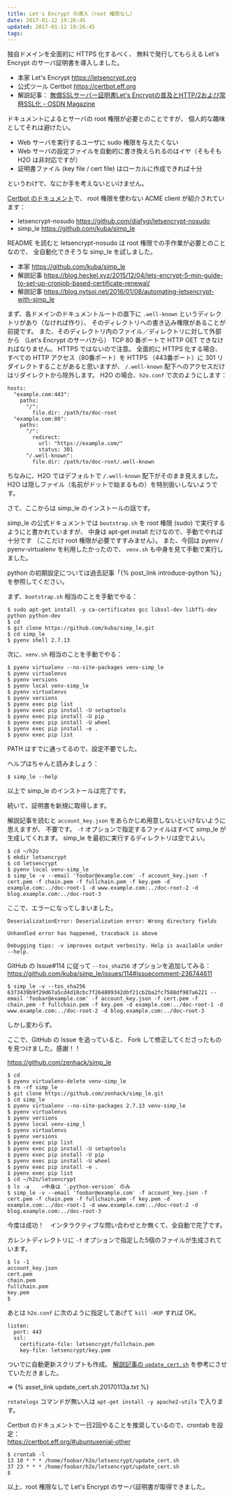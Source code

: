 ```yaml
---
title: Let's Encrypt の導入（root 権限なし）
date: 2017-01-12 19:26:45
updated: 2017-01-12 19:26:45
tags:
---
```

独自ドメインを全面的に HTTPS 化するべく、
無料で発行してもらえる Let's Encrypt のサーバ証明書を導入しました。

 - 本家 Let's Encrypt https://letsencrypt.org
 - 公式ツール Certbot https://certbot.eff.org
 - 解説記事： [無償SSLサーバー証明書Let's Encryptの普及とHTTP/2および常時SSL化 - OSDN Magazine](https://mag.osdn.jp/16/06/28/090000)

ドキュメントによるとサーバの root 権限が必要とのことですが、
個人的な趣味としてそれは避けたい。

 - Web サーバを実行するユーザに sudo 権限を与えたくない
 - Web サーバの設定ファイルを自動的に書き換えられるのはイヤ（そもそも H2O は非対応ですが）
 - 証明書ファイル (key file / cert file) はローカルに作成できれば十分

というわけで、なにか手を考えないといけません。

[Certbot のドキュメント](https://certbot.eff.org/docs/intro.html#system-requirements)で、
root 権限を使わない ACME client が紹介されています：

 - letsencrypt-nosudo https://github.com/diafygi/letsencrypt-nosudo
 - simp_le https://github.com/kuba/simp_le

README を読むと letsencrypt-nosudo は root 権限での手作業が必要とのことなので、
全自動化できそうな simp_le を試しました。

 - 本家 https://github.com/kuba/simp_le
 - 解説記事 https://blog.heckel.xyz/2015/12/04/lets-encrypt-5-min-guide-to-set-up-cronjob-based-certificate-renewal/
 - 解説記事 https://blog.nytsoi.net/2016/01/08/automating-letsencrypt-with-simp_le

まず、各ドメインのドキュメントルートの直下に
`.well-known` というディレクトリがあり（なければ作り）、
そのディレクトリへの書き込み権限があることが前提です。
また、そのディレクトリ内のファイル／ディレクトリに対して外部から
（Let's Encrypt のサーバから）
TCP 80 番ポートで HTTP GET できなければなりません。
HTTPS ではないので注意。
全面的に HTTPS 化する場合、すべての HTTP アクセス（80番ポート）を
HTTPS （443番ポート）に 301 リダイレクトすることがあると思いますが、
`/.well-known` 配下へのアクセスだけはリダイレクトから除外します。
H2O の場合、`h2o.conf` で次のようにします：

```
hosts:
  "example.com:443":
    paths:
      "/":
        file.dir: /path/to/doc-root
  "example.com:80":
    paths:
      "/":
        redirect:
          url: "https://example.com/"
          status: 301
      "/.well-known":
        file.dir: /path/to/doc-root/.well-known
```

ちなみに、H2O ではデフォルトで `/.well-known` 配下がそのまま見えました。
H2O は隠しファイル（名前がドットで始まるもの）を特別扱いしないようです。

さて、ここからは simp_le のインストールの話です。

simp_le の公式ドキュメントでは `bootstrap.sh` を
root 権限 (sudo) で実行するようにと書かれていますが、
中身は apt-get install だけなので、手動でやれば十分です
（ここだけ root 権限が必要ですすみません）。
また、今回は pyenv / pyenv-virtualenv を利用したかったので、
`venv.sh` も中身を見て手動で実行しました。

python の初期設定については過去記事「{% post_link introduce-python %}」を参照してください。


まず、`bootstrap.sh` 相当のことを手動でやる：

```
$ sudo apt-get install -y ca-certificates gcc libssl-dev libffi-dev python python-dev
$ cd
$ git clone https://github.com/kuba/simp_le.git
$ cd simp_le
$ pyenv shell 2.7.13
```

次に、`venv.sh` 相当のことを手動でやる：

```
$ pyenv virtualenv --no-site-packages venv-simp_le
$ pyenv virtualenvs
$ pyenv versions
$ pyenv local venv-simp_le
$ pyenv virtualenvs
$ pyenv versions
$ pyenv exec pip list
$ pyenv exec pip install -U setuptools
$ pyenv exec pip install -U pip
$ pyenv exec pip install -U wheel
$ pyenv exec pip install -e .
$ pyenv exec pip list
```

PATH はすでに通ってるので、設定不要でした。

ヘルプはちゃんと読みましょう：

```
$ simp_le --help
```

以上で simp_le のインストールは完了です。

続いて、証明書を新規に取得します。

解説記事を読むと
`account_key.json` をあらかじめ用意しないといけないように思えますが、
不要です。
`-f` オプションで指定するファイルはすべて simp_le が生成してくれます。
simp_le を最初に実行するディレクトリは空でよい。

```
$ cd ~/h2o
$ mkdir letsencrypt
$ cd letsencrypt
$ pyenv local venv-simp_le
$ simp_le -v --email 'foobar@example.com' -f account_key.json -f cert.pem -f chain.pem -f fullchain.pem -f key.pem -d example.com:../doc-root-1 -d www.example.com:../doc-root-2 -d blog.example.com:../doc-root-3
```

ここで、エラーになってしまいました。

```
DeserializationError: Deserialization error: Wrong directory fields

Unhandled error has happened, traceback is above

Debugging tips: -v improves output verbosity. Help is available under --help.
```

GitHub の Issue#114 に従って `--tos_sha256` オプションを追加してみる：    
https://github.com/kuba/simp_le/issues/114#issuecomment-236744611

```
$ simp_le -v --tos_sha256 6373439b9f29d67a5cd4d18cbc7f264809342dbf21cb2ba2fc7588df987a6221 --email 'foobar@example.com' -f account_key.json -f cert.pem -f chain.pem -f fullchain.pem -f key.pem -d example.com:../doc-root-1 -d www.example.com:../doc-root-2 -d blog.example.com:../doc-root-3
```

しかし変わらず。

ここで、GitHub の Issue を追っていると、
Fork して修正してくださったものを見つけました。感謝！！

https://github.com/zenhack/simp_le

```
$ cd
$ pyenv virtualenv-delete venv-simp_le
$ rm -rf simp_le
$ git clone https://github.com/zenhack/simp_le.git
$ cd simp_le
$ pyenv virtualenv --no-site-packages 2.7.13 venv-simp_le
$ pyenv virtualenvs
$ pyenv versions
$ pyenv local venv-simp_l
$ pyenv virtualenvs
$ pyenv versions
$ pyenv exec pip list
$ pyenv exec pip install -U setuptools
$ pyenv exec pip install -U pip
$ pyenv exec pip install -U wheel
$ pyenv exec pip install -e .
$ pyenv exec pip list
$ cd ~/h2o/letsencrypt
$ ls -a    ←中身は `.python-version` のみ
$ simp_le -v --email 'foobar@example.com' -f account_key.json -f cert.pem -f chain.pem -f fullchain.pem -f key.pem -d example.com:../doc-root-1 -d www.example.com:../doc-root-2 -d blog.example.com:../doc-root-3
```

今度は成功！　インタラクティブな問い合わせとか無くて、全自動で完了です。

カレントディレクトリに `-f` オプションで指定した5個のファイルが生成されています。

```
$ ls -1
account_key.json
cert.pem
chain.pem
fullchain.pem
key.pem
$
```

あとは `h2o.conf` に次のように指定してあげて `kill -HUP` すれば OK。

```
listen:
  port: 443
  ssl:
    certificate-file: letsencrypt/fullchain.pem
    key-file: letsencrypt/key.pem
```

ついでに自動更新スクリプトも作成。
[解説記事の `update_cert.sh`](https://blog.nytsoi.net/2016/01/08/automating-letsencrypt-with-simp_le) を参考にさせていただきました。

⇒ {% asset_link update_cert.sh.20170113a.txt %}

`rotatelogs` コマンドが無い人は `apt-get install -y apache2-utils` で入ります。

Certbot のドキュメントで一日2回やることを推奨しているので、crontab を設定：    
https://certbot.eff.org/#ubuntuxenial-other

```
$ crontab -l
13 10 * * * /home/foobar/h2o/letsencrypt/update_cert.sh
37 23 * * * /home/foobar/h2o/letsencrypt/update_cert.sh
$
```

以上、root 権限なしで Let's Encrypt のサーバ証明書が取得できました。
